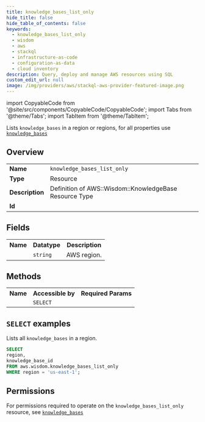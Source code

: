```yaml
---
title: knowledge_bases_list_only
hide_title: false
hide_table_of_contents: false
keywords:
  - knowledge_bases_list_only
  - wisdom
  - aws
  - stackql
  - infrastructure-as-code
  - configuration-as-data
  - cloud inventory
description: Query, deploy and manage AWS resources using SQL
custom_edit_url: null
image: /img/providers/aws/stackql-aws-provider-featured-image.png
---
```


import CopyableCode from '@site/src/components/CopyableCode/CopyableCode';
import Tabs from '@theme/Tabs';
import TabItem from '@theme/TabItem';

Lists <code>knowledge_bases</code> in a region or regions, for all properties use <a href="/providers/aws/serviceName/knowledge_bases/"><code>knowledge_bases</code></a>

## Overview
<table><tbody>
<tr><td><b>Name</b></td><td><code>knowledge_bases_list_only</code></td></tr>
<tr><td><b>Type</b></td><td>Resource</td></tr>
<tr><td><b>Description</b></td><td>Definition of AWS::Wisdom::KnowledgeBase Resource Type</td></tr>
<tr><td><b>Id</b></td><td><CopyableCode code="aws.wisdom.knowledge_bases_list_only" /></td></tr>
</tbody></table>

## Fields
<table><tbody><tr><th>Name</th><th>Datatype</th><th>Description</th></tr><tr><td><CopyableCode code="region" /></td><td><code>string</code></td><td>AWS region.</td></tr>
</tbody></table>

## Methods

<table><tbody>
  <tr>
    <th>Name</th>
    <th>Accessible by</th>
    <th>Required Params</th>
  </tr>
  <tr>
    <td><CopyableCode code="list_resources" /></td>
    <td><code>SELECT</code></td>
    <td><CopyableCode code="region" /></td>
  </tr>
</tbody></table>

## `SELECT` examples
Lists all <code>knowledge_bases</code> in a region.
```sql
SELECT
region,
knowledge_base_id
FROM aws.wisdom.knowledge_bases_list_only
WHERE region = 'us-east-1';
```


## Permissions

For permissions required to operate on the <code>knowledge_bases_list_only</code> resource, see <a href="/providers/aws/wisdom/knowledge_bases/#permissions"><code>knowledge_bases</code></a>

